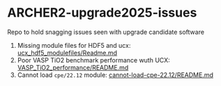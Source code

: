 # ARCHER2-upgrade2025-issues

Repo to hold snagging issues seen with upgrade candidate software

1. Missing module files for HDF5 and ucx: [ucx_hdf5_modulefiles/Readme.md]( ucx_hdf5_modulefiles/Readme.md)
2. Poor VASP TiO2 benchmark performance wuth UCX: [VASP_TiO2_performance/README.md](VASP_TiO2_performance/README.md)
3. Cannot load `cpe/22.12` module: [cannot-load-cpe-22.12/README.md](cannot-load-cpe-22.12/README.md)
